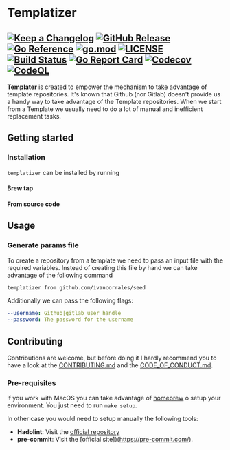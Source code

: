 # Templatizer
[![Keep a Changelog](https://img.shields.io/badge/changelog-Keep%20a%20Changelog-%23E05735)](CHANGELOG.md)
[![GitHub Release](https://img.shields.io/github/v/release/wesovilabs/templatizer)](https://github.com/wesovilabs/templatizer/releases)
[![Go Reference](https://pkg.go.dev/badge/github.com/wesovilabs/templatizer.svg)](https://pkg.go.dev/github.com/wesovilabs/templatizer)
[![go.mod](https://img.shields.io/github/go-mod/go-version/wesovilabs/templatizer)](go.mod)
[![LICENSE](https://img.shields.io/github/license/wesovilabs/templatizer)](LICENSE)
[![Build Status](https://img.shields.io/github/workflow/status/wesovilabs/templatizer/build)](https://github.com/wesovilabs/templatizer/actions?query=workflow%3Abuild+branch%3Amain)
[![Go Report Card](https://goreportcard.com/badge/github.com/wesovilabs/templatizer)](https://goreportcard.com/report/github.com/wesovilabs/templatizer)
[![Codecov](https://codecov.io/gh/wesovilabs/templatizer/branch/main/graph/badge.svg)](https://codecov.io/gh/wesovilabs/templatizer)
[![CodeQL](https://github.com/wesovilabs/templatizer/actions/workflows/codeql-analysis.yml/badge.svg?branch=main)](https://github.com/wesovilabs/templatizer/actions/workflows/codeql-analysis.yml)
---


**Templater** is created to empower the mechanism to take advantage of template repositories. It's known that Github (nor Gitlab) doesn't provide us a handy way to take advantage of the Template repositories. When we start from a Template we usually need to do a lot of manual and inefficient replacement tasks.
## Getting started

### Installation
`templatizer` can be installed by running

####
#### Brew tap

#### From source code
## Usage

### Generate params file
To create a repository from a template we need to pass an input file with the
required variables. Instead of creating this file by hand we can take advantage
of the following command

```bash
templatizer from github.com/ivancorrales/seed
```
Additionally we can pass the following flags:

```yaml
--username: Github|gitlab user handle
--password: The password for the username
```
###


## Contributing

Contributions are welcome, but before doing it I hardly recommend you to have a look at the [CONTRIBUTING.md](CONTRIBUTING.md) and the [CODE_OF_CONDUCT.md](CODE_OF_CONDUCT.md).

### Pre-requisites

if you work with MacOS you can take advantage of [homebrew](https://brew.sh/index_es) o setup your environment. You just need to run `make setup`.

In other case you would need to setup manually the following tools:

- **Hadolint**: Visit the [official repository](https://github.com/hadolint/hadolint)
- **pre-commit**: Visit the [official site])(https://pre-commit.com/).
